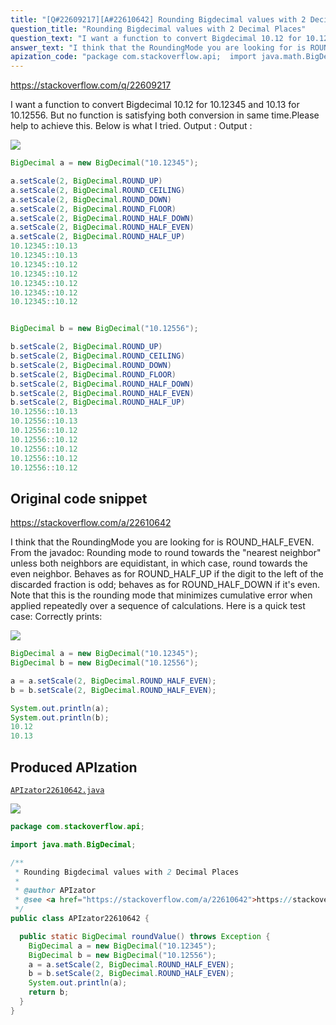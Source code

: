 ```yaml
---
title: "[Q#22609217][A#22610642] Rounding Bigdecimal values with 2 Decimal Places"
question_title: "Rounding Bigdecimal values with 2 Decimal Places"
question_text: "I want a function to convert Bigdecimal 10.12 for 10.12345 and 10.13 for 10.12556. But no function is satisfying both conversion in same time.Please help to achieve this. Below is what I tried. Output : Output :"
answer_text: "I think that the RoundingMode you are looking for is ROUND_HALF_EVEN. From the javadoc: Rounding mode to round towards the \"nearest neighbor\" unless both neighbors are equidistant, in which case, round towards the even neighbor. Behaves as for ROUND_HALF_UP if the digit to the left of the discarded fraction is odd; behaves as for ROUND_HALF_DOWN if it's even. Note that this is the rounding mode that minimizes cumulative error when applied repeatedly over a sequence of calculations. Here is a quick test case: Correctly prints:"
apization_code: "package com.stackoverflow.api;  import java.math.BigDecimal;  /**  * Rounding Bigdecimal values with 2 Decimal Places  *  * @author APIzator  * @see <a href=\"https://stackoverflow.com/a/22610642\">https://stackoverflow.com/a/22610642</a>  */ public class APIzator22610642 {    public static BigDecimal roundValue() throws Exception {     BigDecimal a = new BigDecimal(\"10.12345\");     BigDecimal b = new BigDecimal(\"10.12556\");     a = a.setScale(2, BigDecimal.ROUND_HALF_EVEN);     b = b.setScale(2, BigDecimal.ROUND_HALF_EVEN);     System.out.println(a);     return b;   } }"
---
```


https://stackoverflow.com/q/22609217

I want a function to convert Bigdecimal 10.12 for 10.12345 and 10.13 for 10.12556.
But no function is satisfying both conversion in same time.Please help to achieve this.
Below is what I tried.
Output :
Output :


<div class="code-logo"><img src="/stackoverflow.png" /></div>

```java
BigDecimal a = new BigDecimal("10.12345");

a.setScale(2, BigDecimal.ROUND_UP)
a.setScale(2, BigDecimal.ROUND_CEILING)
a.setScale(2, BigDecimal.ROUND_DOWN)
a.setScale(2, BigDecimal.ROUND_FLOOR)
a.setScale(2, BigDecimal.ROUND_HALF_DOWN)
a.setScale(2, BigDecimal.ROUND_HALF_EVEN)
a.setScale(2, BigDecimal.ROUND_HALF_UP)
10.12345::10.13
10.12345::10.13
10.12345::10.12
10.12345::10.12
10.12345::10.12
10.12345::10.12
10.12345::10.12


BigDecimal b = new BigDecimal("10.12556");

b.setScale(2, BigDecimal.ROUND_UP)
b.setScale(2, BigDecimal.ROUND_CEILING)
b.setScale(2, BigDecimal.ROUND_DOWN)
b.setScale(2, BigDecimal.ROUND_FLOOR)
b.setScale(2, BigDecimal.ROUND_HALF_DOWN)
b.setScale(2, BigDecimal.ROUND_HALF_EVEN)
b.setScale(2, BigDecimal.ROUND_HALF_UP)
10.12556::10.13
10.12556::10.13
10.12556::10.12
10.12556::10.12
10.12556::10.12
10.12556::10.12
10.12556::10.12
```


## Original code snippet

https://stackoverflow.com/a/22610642

I think that the RoundingMode you are looking for is ROUND_HALF_EVEN. From the javadoc:
Rounding mode to round towards the &quot;nearest neighbor&quot; unless both neighbors are equidistant, in which case, round towards the even neighbor. Behaves as for ROUND_HALF_UP if the digit to the left of the discarded fraction is odd; behaves as for ROUND_HALF_DOWN if it&#x27;s even. Note that this is the rounding mode that minimizes cumulative error when applied repeatedly over a sequence of calculations.
Here is a quick test case:
Correctly prints:

<div class="code-logo"><img src="/stackoverflow.png" /></div>

```java
BigDecimal a = new BigDecimal("10.12345");
BigDecimal b = new BigDecimal("10.12556");

a = a.setScale(2, BigDecimal.ROUND_HALF_EVEN);
b = b.setScale(2, BigDecimal.ROUND_HALF_EVEN);

System.out.println(a);
System.out.println(b);
10.12
10.13
```

## Produced APIzation

[`APIzator22610642.java`](https://github.com/blind-papers/apization-temp-data/raw/main/search/APIzator22610642.java)

<div class="code-logo"><img src="/apizator.png" /></div>

```java
package com.stackoverflow.api;

import java.math.BigDecimal;

/**
 * Rounding Bigdecimal values with 2 Decimal Places
 *
 * @author APIzator
 * @see <a href="https://stackoverflow.com/a/22610642">https://stackoverflow.com/a/22610642</a>
 */
public class APIzator22610642 {

  public static BigDecimal roundValue() throws Exception {
    BigDecimal a = new BigDecimal("10.12345");
    BigDecimal b = new BigDecimal("10.12556");
    a = a.setScale(2, BigDecimal.ROUND_HALF_EVEN);
    b = b.setScale(2, BigDecimal.ROUND_HALF_EVEN);
    System.out.println(a);
    return b;
  }
}

```